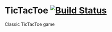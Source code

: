 # TicTacToe [![Build Status](https://travis-ci.org/Kaes3kuch3n/TicTacToe.svg?branch=master)](https://travis-ci.org/Kaes3kuch3n/TicTacToe)
Classic TicTacToe game
